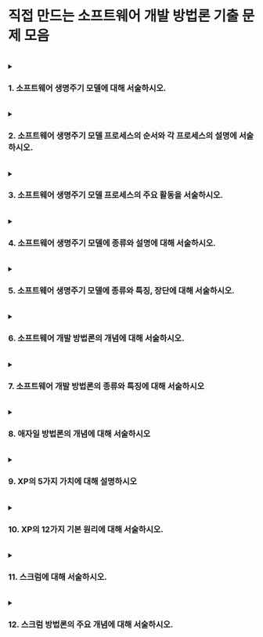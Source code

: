 # 직접 만드는 소프트웨어 개발 방법론 기출 문제 모음

<br>

<details>
  <summary><h3>1. 소프트웨어 생명주기 모델에 대해 서술하시오.</h3></summary>
  
소프트웨어 생명주기는 시스템의 요구분석부터 유지보수까지 전 공정을 체계화한 절차를 말한다.

</details>

<br>

<details>
  <summary><h3>2. 소프트웨어 생명주기 모델 프로세스의 순서와 각 프로세스의 설명에 서술하시오.</h3></summary>
  
1. 요구사항 분석 : 새로운 제품이나 변경된 제품에 부합하는 요구와 조건을 결정하는 단계로, 소프트웨어 사용자와 함께 개발할 소프트웨어의 기능, 제약 조건, 목표 등을 정의하는 단계임
2. 설계 : 시스템 명세 단계에서 정의한 기능을 실제 수행할 수 있도록 수행 방법을 논리적으로 결정하는 단계
3. 구현 : 설계 단계에서 논리적으로 결정한 문제 해결 방법 등 내용 관련 실제 프로그램을 작성하는 단계로, 언어 선택, 기법, 스타일, 순서 등을 결정하는 단계임
4. 테스트 : 시스템이 정해진 요구를 만족하는지, 예상과 실제 결과가 어떤 차이를 보여주는지 검사하고 평가하는 단계
5. 유지보수 : 시스템이 인수되고 설치된 후 일어나는 모든 활동

</details>

<br>

<details>
  <summary><h3>3. 소프트웨어 생명주기 모델 프로세스의 주요 활동을 서술하시오.</h3></summary>
  
1. 요구사항 분석 : 기능 요구사항, 비기능 요구사항
2. 설계 : 시스템 구조 설계, 프로그램 설계, 사용자 인터페이스 설계
3. 구현 : 인터페이스 개발, 자료 구조 개발, 오류 처리
4. 테스트 : 단위 테스트, 통합 테스트, 시스템 테스트, 인수 테스트
5. 유지보수 : 예방, 완전, 교정, 적응, 유지보수

</details>

<br>

<details>
  <summary><h3>4. 소프트웨어 생명주기 모델에 종류와 설명에 대해 서술하시오.</h3></summary>
  
1. 폭포수(Warterfall) 모델 : 가장 오래된 모델로, 소프트웨어 개발 시 각 단계를 확실히 마무리 지은 후 다음 단계로 넘어가는 모델
2. 프로토타이팅(Prototyping) 모델 : 고객이 요구한 주요 기능을 프로토타입으로 구현하여 고객의 피드백을 반영하여 소프트웨어를 만들어 나가는 모델
3. 나선형(Spiral) 모델 : 시스템 개발 시 위험을 최소화하기 위해 점진적으로 완벽한 시스템으로 개발해 나가는 모델  
4. 반복적(Iteration) 모델 : 사용자의 요구사항 일부분 혹은 제품 일부분을 반복적으로(병렬적 개발 후 통합) 개발하여 최종 시스템으로 완성하는 모델
  
</details>


<br>

<details>
  <summary><h3>5. 소프트웨어 생명주기 모델에 종류와 특징, 장단에 대해 서술하시오.</h3></summary>
  
  모델 : 특징 / 장점 / 단점
  
  1. 폭포수 모델 : 순차적 접근 / 이해가 용이, 관리가 편리 / 요구사항 변경이 어려움
  2. 프로토타이핑 모델 : 프로토타입 개발 / 요구분석 용이, 타당성 검증 가능 / 프로토타입 폐기에 따른 비용 증가
  3. 나선형 모델 : 위험 분석, 반복 개발 / 위험성 감소와 변경에 유연한 대체 / 단계 반복에 따른 관리 어려움
  4. 반복적 모델 : 증분방식으로 병행 개발 / 병행 개발로 인한 일정 단축 / 병행 개발에 따른 비용 증가
  
</details>



<br>

<details>
  <summary><h3>6. 소프트웨어 개발 방법론의 개념에 대해 서술하시오.</h3></summary>

소프트웨어 개발 전 과정에 지속적으로 적용할 수 있는 방법, 절차, 기법으로 개발의 시작부터 시스템을 사용하지 않는 과정까지의 전 과정을 형상화한 방법론을 말함
  
</details>



<br>

<details>
  <summary><h3>7. 소프트웨어 개발 방법론의 종류와 특징에 대해 서술하시오</h3></summary>

1. 구조적(Structured) 방법론 : 전체 시스템을 기능에 따라 나누어 개발하고 이를 통합하는 분할과 정복 접근 방식의 방법론
2. 정보공학(Information Engineering) 방법론 : 정보시스템 개발에 필요한 관리 절차와 작업 기반을 쳬게화한 방법론
3. 객체 지향(Object-Oriented) 방법론 : '객체'라는 기본 단위로 시스템을 분석 및 설계하는 방법론
4. 컴포넌트(Copmonent) 방법론 : 소프트웨어를 구성하는 컴포넌트를 조립해서 하나의 새로운 응용 프로그램을 작성하는 방법론
5. 애자일(Agile) 방법론 : 절차보다는 사람이 중심이 되어 변화에 유연하고 신속하게 적응하면서 효율적으로 시스템을 개발할 수 있는 신속 적응적 경량 개발 방법론
6. 제품 계열(Product Line) 방법론 : 특정 제품에 적용하고 싶은 공통된 기능을 정의하여 개발하는 방법론, 임베디드 소프트웨어를 작성하는데 유용
  
</details>

<br>

<details>
  <summary><h3>8. 애자일 방법론의 개념에 대해 서술하시오</h3></summary>

절차보다 사람이 중심이 되어 변화에 유연하고 신속하게 적응하면서 효율적으로 시스템을 개발할 수 있는 경량 개발 방법론
  
</details>



<br>

<details>
  <summary><h3>9. XP의 5가지 가치에 대해 설명하시오</h3></summary>

1. 용기(Courage) : 용기를 가지고 자신감 있게 개발
2. 단순성(Simplicity) : 필요한 것만 하고 그 이외는 하지 않음
3. 의사소통(Communication) : 개발자, 관리자, 고객 간의 원활한 소통
4. 피드백(Feedback) : 의사소통에 대한 빠른 피드백
5. 존중(Respect) : 팀원 간의 상호 존중
  
</details>


<br>

<details>
  <summary><h3>10. XP의 12가지 기본 원리에 대해 서술하시오.</h3></summary>

1. 짝 프로그래밍(Pair Programming) : 개발자 둘이서 짝으로 코딩하는 원리
2. 공동 코드 소유(Collective Owership) : 시스템에 있는 코드는 누구든지 언제라도 수정 가능하다는 원리
3. 지속적인 통합(CI, Continuous Intergration) : 매일 여러 번씩 소프트웨어를 통합하고 빌드해야 한다는 원리
4. 계획 세우기(Planning Process) : 고객이 요구하는 비즈니스 가치를 정의하고, 개발자가 필요한 것은 무엇이며 어떤 부분에서 지연될 수 있는지를 알려주어야 한다는 원리
5. 작은 릴리즈(Small Release) : 작은 시스템을 먼저 만들고 짧은 단위로 업데이트한다는 원리
6. 메타포어(Metaphor) : 공통적인 이름 체계와 시스템 서술서를 통해 고객과 개발자 간 의사소통을 원활하게 한다는 원리
7. 간단한 디자인(Simple Design) : 현재의 요구사항에 적합한 가장 단순한 시스템을 설계한다는 원리
8. 테스트 기반 개발(Test Driven Development) : 작성해야 하는 프로그렘에 대한 테스트를 먼저 수행하고 이 테스트를 통과할 수 있도록 실제 프로그램의 코드를 작성한다는 원리
9. 리팩토링(Refactoring) : 프로그램의 기능을 바꾸지 않으면서 중복제거, 단순화 등을 위해 시스템을 재구성한다는 원리
10. 40시간 작업 : 개발자가 피곤으로 실수하지 않도록 일주일에 40시간 이상 일하지 말 것에 대한 원리
11. 고객 상주 : 개발자들의 질문에 즉각 대답해 줄 수 있는 고객을 프로젝트에 풀타임으로 상주시켜야 한다는 원리
12. 코드 표준 : 효과적인 공동 작업을 위해 모든 코드에 대한 코딩 표준을 정의해야 한다는 원리
  
</details>


<br>

<details>
  <summary><h3>11. 스크럼에 대해 서술하시오.</h3></summary>

스크럼은 매일 정해진 시간, 장소에서 짧은 시간의 개발을 하는 팀을 위한 프로젝트 관리 중심 방법론
  
</details>


<br>

<details>
  <summary><h3>12. 스크럼 방법론의 주요 개념에 대해 서술하시오.</h3></summary>

1. 백로그(Backlog) : 제품과 프로젝트에 대한 요구사항
2. 스프린트(Sprint) : 2 ~ 4주의 짧은 개발 기간으로 반복적 수행으로 개발품질 향상
3. 스크럼 미팅
  
</details>
